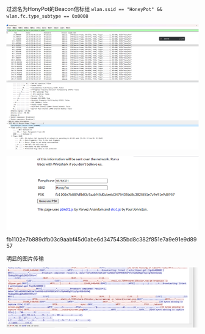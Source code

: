 过滤名为HonyPot的Beacon信标组
`wlan.ssid == "HoneyPot" && wlan.fc.type_subtype == 0x0008`

![](attachments/Pasted%20image%2020230310160353.png)



![](attachments/Pasted%20image%2020230310164107.png)

fb1102e7b889dfb03c9aabf45d0abe6d3475435bd8c382f851e7a9e91e9d8957

明显的图片传输

![](attachments/Pasted%20image%2020230310165855.png)